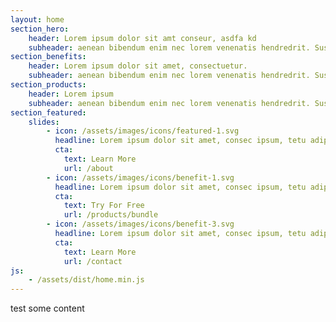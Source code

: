 ```yaml
---
layout: home
section_hero:
    header: Lorem ipsum dolor sit amt conseur, asdfa kd
    subheader: aenean bibendum enim nec lorem venenatis hendredrit. Suspendisse sit amet eleifend mi, eu luctus neque. Nunc gravida mattis metus.
section_benefits:
    header: Lorem ipsum dolor sit amet, consectuetur.
    subheader: aenean bibendum enim nec lorem venenatis hendredrit. Suspendisse sit amet eleifend mi, eu luctus neque. Nunc gravida mattis metus. aenean bibendum enim nec lorem venenatis hendredrit. Suspendisse sit amet eleifend mi, eu luctus neque. Nunc gravida mattis metus.
section_products:
    header: Lorem ipsum
    subheader: aenean bibendum enim nec lorem venenatis hendredrit. Suspendisse sit amet eleifend mi, eu luctus neque. Nunc gravida mattis metus. aenean bibendum enim nec lorem venenatis hendredrit. Suspendisse sit amet eleifend mi, eu luctus neque. Nunc gravida mattis metus.
section_featured:
    slides:
        - icon: /assets/images/icons/featured-1.svg
          headline: Lorem ipsum dolor sit amet, consec ipsum, tetu adipiscing, elit, praesent, mi nunc
          cta:
            text: Learn More
            url: /about
        - icon: /assets/images/icons/benefit-1.svg
          headline: Lorem ipsum dolor sit amet, consec ipsum, tetu adipiscing, elit, praesent, mi nunc
          cta:
            text: Try For Free
            url: /products/bundle  
        - icon: /assets/images/icons/benefit-3.svg
          headline: Lorem ipsum dolor sit amet, consec ipsum, tetu adipiscing, elit, praesent, mi nunc
          cta:
            text: Learn More
            url: /contact
js:
    - /assets/dist/home.min.js
---
```

test some content